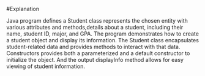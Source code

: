 #Explanation

Java program defines a Student class represents the chosen entity with various attributes and methods,details about a student, including their name, student ID, major, and GPA. The program demonstrates how to create a student object and display its information.
The Student class encapsulates student-related data and provides methods to interact with that data.
Constructors provides both a parameterized and a default constructor to initialize the object.
And the output displayInfo method allows for easy viewing of student information.

